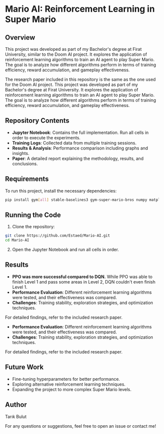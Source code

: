 # Mario AI: Reinforcement Learning in Super Mario

## Overview
This project was developed as part of my Bachelor's degree at Firat University, similar to the Doom AI project. It explores the application of reinforcement learning algorithms to train an AI agent to play Super Mario. The goal is to analyze how different algorithms perform in terms of training efficiency, reward accumulation, and gameplay effectiveness.

The research paper included in this repository is the same as the one used for the Doom AI project.
This project was developed as part of my Bachelor's degree at Firat University. It explores the application of reinforcement learning algorithms to train an AI agent to play Super Mario. The goal is to analyze how different algorithms perform in terms of training efficiency, reward accumulation, and gameplay effectiveness.

## Repository Contents
- **Jupyter Notebook**: Contains the full implementation. Run all cells in order to execute the experiments.
- **Training Logs**: Collected data from multiple training sessions.
- **Results & Analysis**: Performance comparison including graphs and insights.
- **Paper**: A detailed report explaining the methodology, results, and conclusions.

## Requirements
To run this project, install the necessary dependencies:
```bash
pip install gym[all] stable-baselines3 gym-super-mario-bros numpy matplotlib
```

## Running the Code
1. Clone the repository:
```bash
git clone https://github.com/Estaed/Mario-AI.git
cd Mario-AI
```
2. Open the Jupyter Notebook and run all cells in order.

## Results
- **PPO was more successful compared to DQN.** While PPO was able to finish Level 1 and pass some areas in Level 2, DQN couldn't even finish Level 1.
- **Performance Evaluation**: Different reinforcement learning algorithms were tested, and their effectiveness was compared.
- **Challenges**: Training stability, exploration strategies, and optimization techniques.

For detailed findings, refer to the included research paper.
- **Performance Evaluation**: Different reinforcement learning algorithms were tested, and their effectiveness was compared.
- **Challenges**: Training stability, exploration strategies, and optimization techniques.

For detailed findings, refer to the included research paper.

## Future Work
- Fine-tuning hyperparameters for better performance.
- Exploring alternative reinforcement learning techniques.
- Expanding the project to more complex Super Mario levels.

## Author
Tarık Bulut

For any questions or suggestions, feel free to open an issue or contact me!

